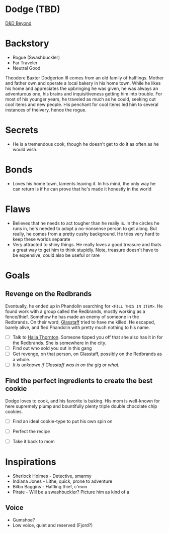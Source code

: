 # Dodge (TBD)
[D&D Beyond](https://www.dndbeyond.com/characters/78980083)

# Backstory
- Rogue (Swashbuckler)
- Far Traveler
- Neutral Good

Theodore Baxter Dodgerton III comes from an old family of halflings. Mother and father own and operate a local bakery 
in his home town.
While he likes his home and appreciates the upbringing he was given, he was always an adventurous one, his brains and
inquisitiveness getting him into trouble.
For most of his younger years, he traveled as much as he could, seeking out cool items and new people.
His penchant for cool items led him to several instances of theivery, hence the rogue.

# Secrets
- He is a tremendous cook, though he doesn't get to do it as often as he would wish.

# Bonds
- Loves his home town, laments leaving it. In his mind, the only way he can return is if he can prove that he's made it
  honestly in the world

# Flaws
- Believes that he needs to act tougher than he really is. In the circles he runs in, he's needed to adopt a no-nonsense
  person to get along. But really, he comes from a pretty cushy background. He tries very hard to keep these worlds
  separate
- Very attracted to shiny things. He really loves a good treasure and thats a great way to get him to think stupidly.
  Note, treasure doesn't have to be expensive, could also be useful or rare

# Goals

## Revenge on the Redbrands
Eventually, he ended up in Phandolin searching for `<FILL THIS IN ITEM>`.
He found work with a group called the Redbrands, mostly working as a fence/thief. 
Somehow he has made an enemy of someone in the Redbrands.
On their word, [Glasstaff](./npcs/glasstaff.md) tried to have me killed.
He escaped, barely alive, and fled Phandolin with pretty much nothing to his name.

- [ ] Talk to [Halia Thornton](./npcs/halia_thornton.md).
    Someone tipped you off that she also has it in for the Redbrands.
    She is somewhere in the city.
- [ ] Find out who sold you out in this gang
- [ ] Get revenge, on that person, on Glasstaff, possibly on the Redbrands as a whole.
- [ ] *It is unknown if Glasstaff was in on the gig or what.*

## Find the perfect ingredients to create the best cookie
Dodge loves to cook, and his favorite is baking.
His mom is well-known for here supremely plump and bountifully plenty triple double chocolate chip cookies.
- [ ] Find an ideal cookie-type to put his own spin on
- [ ] Perfect the recipe
- [ ] Take it back to mom


# Inspirations
- Sherlock Holmes - Detective, smarmy
- Indiana Jones - Lithe, quick, prone to adventure
- Bilbo Baggins - Halfling thief, c'mon
- Pirate - Will be a swashbuckler? Picture him as kind of a 

## Voice
- Gumshoe?
- Low voice, quiet and reserved (Fjord?)

